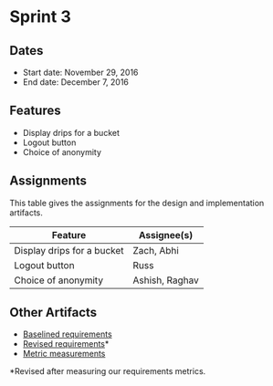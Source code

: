 # Sprint 3

## Dates
* Start date: November 29, 2016
* End date: December 7, 2016

## Features
* Display drips for a bucket
* Logout button
* Choice of anonymity


## Assignments

This table gives the assignments for the design and implementation artifacts.

Feature | Assignee(s)
--- | ---
Display drips for a bucket | Zach, Abhi
Logout button | Russ
Choice of anonymity | Ashish, Raghav

## Other Artifacts
* [Baselined requirements](./baselined-requirements.pdf)
* [Revised requirements](./revised-requirements.pdf)\*
* [Metric measurements](./metrics.md)

\*Revised after measuring our requirements metrics.
